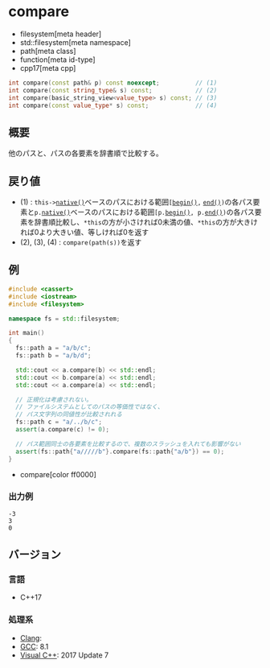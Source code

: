 # compare
* filesystem[meta header]
* std::filesystem[meta namespace]
* path[meta class]
* function[meta id-type]
* cpp17[meta cpp]

```cpp
int compare(const path& p) const noexcept;          // (1)
int compare(const string_type& s) const;            // (2)
int compare(basic_string_view<value_type> s) const; // (3)
int compare(const value_type* s) const;             // (4)
```

## 概要
他のパスと、パスの各要素を辞書順で比較する。


## 戻り値
- (1) : `this->`[`native()`](native.md)ベースのパスにおける範囲`[`[`begin()`](begin.md)`,` [`end()`](end.md)`)`の各パス要素と`p.`[`native()`](native.md)ベースのパスにおける範囲`[p.`[`begin()`](begin.md)`, p.`[`end()`](end.md)`)`の各パス要素を辞書順比較し、`*this`の方が小さければ0未満の値、`*this`の方が大きければ0より大きい値、等しければ0を返す
- (2), (3), (4) : `compare(path(s))`を返す


## 例
```cpp example
#include <cassert>
#include <iostream>
#include <filesystem>

namespace fs = std::filesystem;

int main()
{
  fs::path a = "a/b/c";
  fs::path b = "a/b/d";

  std::cout << a.compare(b) << std::endl;
  std::cout << b.compare(a) << std::endl;
  std::cout << a.compare(a) << std::endl;

  // 正規化は考慮されない。
  // ファイルシステムとしてのパスの等価性ではなく、
  // パス文字列の同値性が比較されれる
  fs::path c = "a/../b/c";
  assert(a.compare(c) != 0);

  // パス範囲同士の各要素を比較するので、複数のスラッシュを入れても影響がない
  assert(fs::path{"a/////b"}.compare(fs::path{"a/b"}) == 0);
}
```
* compare[color ff0000]


### 出力例
```
-3
3
0
```


## バージョン
### 言語
- C++17

### 処理系
- [Clang](/implementation.md#clang):
- [GCC](/implementation.md#gcc): 8.1
- [Visual C++](/implementation.md#visual_cpp): 2017 Update 7
